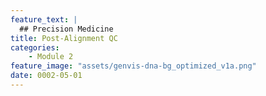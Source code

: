 ```yaml
---
feature_text: |
  ## Precision Medicine
title: Post-Alignment QC
categories:
    - Module 2
feature_image: "assets/genvis-dna-bg_optimized_v1a.png"
date: 0002-05-01
---
```


